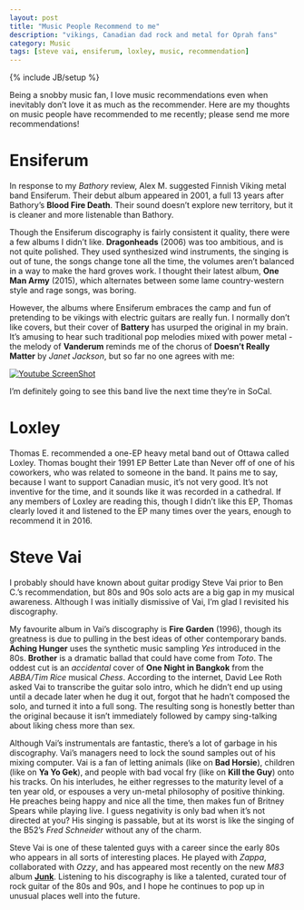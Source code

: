 ```yaml
---
layout: post
title: "Music People Recommend to me"
description: "vikings, Canadian dad rock and metal for Oprah fans"
category: Music 
tags: [steve vai, ensiferum, loxley, music, recommendation]
---
```

{% include JB/setup %}

Being a snobby music fan, I love music recommendations even when inevitably don’t love it as much as the recommender. Here are my thoughts on music people have recommended to me recently; please send me more recommendations!

Ensiferum
=========

In response to my *Bathory* review, Alex M. suggested Finnish Viking metal band Ensiferum. Their debut album appeared in 2001, a full 13 years after Bathory’s **Blood Fire Death**. Their sound doesn’t explore new territory, but it is cleaner and more listenable than Bathory.

Though the Ensiferum discography is fairly consistent it quality, there were a few albums I didn’t like. **Dragonheads** (2006) was too ambitious, and is not quite polished. They used synthesized wind instruments, the singing is out of tune, the songs change tone all the time, the volumes aren’t balanced in a way to make the hard groves work. I thought their latest album, **One Man Army** (2015), which alternates between some lame country-western style and rage songs, was boring.

However, the albums where Ensiferum embraces the camp and fun of pretending to be vikings with electric guitars are really fun. I normally don’t like covers, but their cover of **Battery** has usurped the original in my brain. It’s amusing to hear such traditional pop melodies mixed with power metal - the melody of **Vanderum** reminds me of the chorus of **Doesn’t Really Matter** by *Janet Jackson*, but so far no one agrees with me:

[![Youtube ScreenShot](http://img.youtube.com/vi/ld_UXfJEXMU/0.jpg)](https://www.youtube.com/watch?v=ld_UXfJEXMU)

I’m definitely going to see this band live the next time they’re in SoCal.

Loxley
======

Thomas E. recommended a one-EP heavy metal band  out of Ottawa called Loxley. Thomas bought their 1991 EP Better Late than Never off of one of his coworkers, who was related to someone in the band. It pains me to say, because I want to support Canadian music, it’s not very good. It’s not inventive for the time, and it sounds like it was recorded in a cathedral. If any members of Loxley are reading this, though I didn’t like this EP, Thomas clearly loved it and listened to the EP many times over the years, enough to recommend it in 2016. 


Steve Vai
=========

I probably should have known about guitar prodigy Steve Vai prior to Ben C.’s recommendation, but 80s and 90s solo acts are a big gap in my musical awareness. Although I was initially dismissive of Vai, I’m glad I revisited his discography. 

My favourite album in Vai’s discography is **Fire Garden** (1996), though its greatness is due to pulling in the best ideas of other contemporary bands. **Aching Hunger** uses the synthetic music sampling *Yes* introduced in the 80s. **Brother** is a dramatic ballad that could have come from *Toto*. The oddest cut is an *accidental* cover of **One Night in Bangkok** from the *ABBA/Tim Rice* musical *Chess*. According to the internet, David Lee Roth asked Vai to transcribe the guitar solo intro, which he didn’t end up using until a decade later when he dug it out, forgot that he hadn’t composed the solo, and turned it into a full song. The resulting song is honestly better than the original because it isn’t immediately followed by campy sing-talking about liking chess more than sex. 

Although Vai’s instrumentals are fantastic, there’s a lot of garbage in his discography. Vai’s managers need to lock the sound samples out of his mixing computer. Vai is a fan of letting animals (like on **Bad Horsie**), children (like on **Ya Yo Gek**), and people with bad vocal fry (like on **Kill the Guy**) onto his tracks. On his interludes, he either regresses to the maturity level of a ten year old, or espouses a very un-metal philosophy of positive thinking. He preaches being happy and nice all the time, then makes fun of Britney Spears while playing live. I guess negativity is only bad when it’s not directed at you? His singing is passable, but at its worst is like the singing of the B52’s *Fred Schneider* without any of the charm. 

Steve Vai is one of these talented guys with a career since the early 80s who appears in all sorts of interesting places. He played with *Zappa*, collaborated with *Ozzy*, and has appeared most recently on the new *M83* album **[Junk](https://www.youtube.com/watch?v=U3YZTYXftzg)**. Listening to his discography is like a talented, curated tour of  rock guitar of the 80s and 90s, and I hope he continues to pop up in unusual places well into the future.




